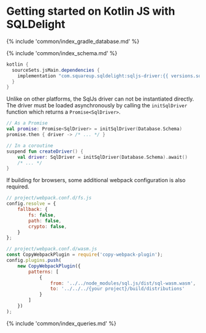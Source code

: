 # Getting started on Kotlin JS with SQLDelight

{% include 'common/index_gradle_database.md' %}

{% include 'common/index_schema.md' %}

```groovy
kotlin {
  sourceSets.jsMain.dependencies {
    implementation "com.squareup.sqldelight:sqljs-driver:{{ versions.sqldelight }}"
  }
}
```
Unlike on other platforms, the SqlJs driver can not be instantiated directly.
The driver must be loaded asynchronously by calling the `initSqlDriver` function which returns a `Promise<SqlDriver>`.
```kotlin
// As a Promise
val promise: Promise<SqlDriver> = initSqlDriver(Database.Schema)
promise.then { driver -> /* ... */ }

// In a coroutine
suspend fun createDriver() {
    val driver: SqlDriver = initSqlDriver(Database.Schema).await()
    /* ... */
}
```

If building for browsers, some additional webpack configuration is also required.
```js
// project/webpack.conf.d/fs.js
config.resolve = {
    fallback: {
        fs: false,
        path: false,
        crypto: false,
    }
};

// project/webpack.conf.d/wasm.js
const CopyWebpackPlugin = require('copy-webpack-plugin');
config.plugins.push(
    new CopyWebpackPlugin({
        patterns: [
            {
                from: '../../node_modules/sql.js/dist/sql-wasm.wasm',
                to: '../../../{your project}/build/distributions'
            }
        ]
    })
);

```

{% include 'common/index_queries.md' %}